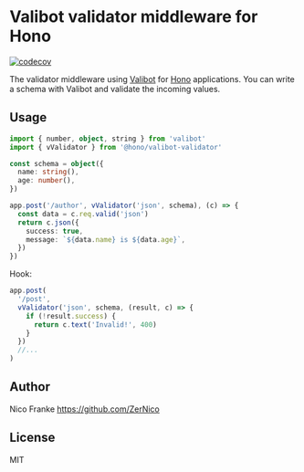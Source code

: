 # Valibot validator middleware for Hono

[![codecov](https://codecov.io/github/honojs/middleware/graph/badge.svg?flag=valibot-validator)](https://codecov.io/github/honojs/middleware)

The validator middleware using [Valibot](https://valibot.dev) for [Hono](https://honojs.dev) applications.
You can write a schema with Valibot and validate the incoming values.

## Usage

```ts
import { number, object, string } from 'valibot'
import { vValidator } from '@hono/valibot-validator'

const schema = object({
  name: string(),
  age: number(),
})

app.post('/author', vValidator('json', schema), (c) => {
  const data = c.req.valid('json')
  return c.json({
    success: true,
    message: `${data.name} is ${data.age}`,
  })
})
```

Hook:

```ts
app.post(
  '/post',
  vValidator('json', schema, (result, c) => {
    if (!result.success) {
      return c.text('Invalid!', 400)
    }
  })
  //...
)
```

## Author

Nico Franke <https://github.com/ZerNico>

## License

MIT
